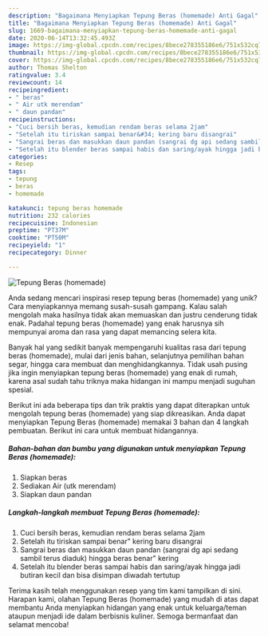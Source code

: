 ```yaml
---
description: "Bagaimana Menyiapkan Tepung Beras (homemade) Anti Gagal"
title: "Bagaimana Menyiapkan Tepung Beras (homemade) Anti Gagal"
slug: 1669-bagaimana-menyiapkan-tepung-beras-homemade-anti-gagal
date: 2020-06-14T13:32:45.493Z
image: https://img-global.cpcdn.com/recipes/8bece278355186e6/751x532cq70/tepung-beras-homemade-foto-resep-utama.jpg
thumbnail: https://img-global.cpcdn.com/recipes/8bece278355186e6/751x532cq70/tepung-beras-homemade-foto-resep-utama.jpg
cover: https://img-global.cpcdn.com/recipes/8bece278355186e6/751x532cq70/tepung-beras-homemade-foto-resep-utama.jpg
author: Thomas Shelton
ratingvalue: 3.4
reviewcount: 14
recipeingredient:
- " beras"
- " Air utk merendam"
- " daun pandan"
recipeinstructions:
- "Cuci bersih beras, kemudian rendam beras selama 2jam"
- "Setelah itu tiriskan sampai benar&#34; kering baru disangrai"
- "Sangrai beras dan masukkan daun pandan (sangrai dg api sedang sambil terus diaduk) hingga beras benar&#34; kering"
- "Setelah itu blender beras sampai habis dan saring/ayak hingga jadi butiran kecil dan bisa disimpan diwadah tertutup"
categories:
- Resep
tags:
- tepung
- beras
- homemade

katakunci: tepung beras homemade 
nutrition: 232 calories
recipecuisine: Indonesian
preptime: "PT37M"
cooktime: "PT50M"
recipeyield: "1"
recipecategory: Dinner

---
```



![Tepung Beras (homemade)](https://img-global.cpcdn.com/recipes/8bece278355186e6/751x532cq70/tepung-beras-homemade-foto-resep-utama.jpg)

Anda sedang mencari inspirasi resep tepung beras (homemade) yang unik? Cara menyiapkannya memang susah-susah gampang. Kalau salah mengolah maka hasilnya tidak akan memuaskan dan justru cenderung tidak enak. Padahal tepung beras (homemade) yang enak harusnya sih mempunyai aroma dan rasa yang dapat memancing selera kita.

Banyak hal yang sedikit banyak mempengaruhi kualitas rasa dari tepung beras (homemade), mulai dari jenis bahan, selanjutnya pemilihan bahan segar, hingga cara membuat dan menghidangkannya. Tidak usah pusing jika ingin menyiapkan tepung beras (homemade) yang enak di rumah, karena asal sudah tahu triknya maka hidangan ini mampu menjadi suguhan spesial.




Berikut ini ada beberapa tips dan trik praktis yang dapat diterapkan untuk mengolah tepung beras (homemade) yang siap dikreasikan. Anda dapat menyiapkan Tepung Beras (homemade) memakai 3 bahan dan 4 langkah pembuatan. Berikut ini cara untuk membuat hidangannya.

<!--inarticleads1-->

##### Bahan-bahan dan bumbu yang digunakan untuk menyiapkan Tepung Beras (homemade):

1. Siapkan  beras
1. Sediakan  Air (utk merendam)
1. Siapkan  daun pandan




<!--inarticleads2-->

##### Langkah-langkah membuat Tepung Beras (homemade):

1. Cuci bersih beras, kemudian rendam beras selama 2jam
1. Setelah itu tiriskan sampai benar&#34; kering baru disangrai
1. Sangrai beras dan masukkan daun pandan (sangrai dg api sedang sambil terus diaduk) hingga beras benar&#34; kering
1. Setelah itu blender beras sampai habis dan saring/ayak hingga jadi butiran kecil dan bisa disimpan diwadah tertutup




Terima kasih telah menggunakan resep yang tim kami tampilkan di sini. Harapan kami, olahan Tepung Beras (homemade) yang mudah di atas dapat membantu Anda menyiapkan hidangan yang enak untuk keluarga/teman ataupun menjadi ide dalam berbisnis kuliner. Semoga bermanfaat dan selamat mencoba!
